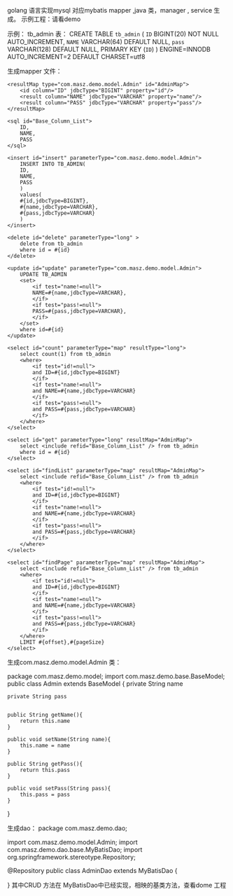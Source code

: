 golang 语言实现mysql 对应mybatis mapper ,java 类，manager , service 生成。
示例工程：请看demo

示例：
tb_admin 表：
CREATE TABLE `tb_admin` (
  `ID` BIGINT(20) NOT NULL AUTO_INCREMENT,
  `NAME` VARCHAR(64) DEFAULT NULL,
  `pass` VARCHAR(128) DEFAULT NULL,
  PRIMARY KEY (`ID`)
) ENGINE=INNODB AUTO_INCREMENT=2 DEFAULT CHARSET=utf8

生成mapper 文件：
<?xml version="1.0" encoding="UTF-8" ?>
<!DOCTYPE mapper PUBLIC "-//mybatis.org//DTD Mapper 3.0//EN" "http://mybatis.org/dtd/mybatis-3-mapper.dtd" >
<mapper namespace="com.masz.demo.model.Admin">

    <resultMap type="com.masz.demo.model.Admin" id="AdminMap">
        <id column="ID" jdbcType="BIGINT" property="id"/>
        <result column="NAME" jdbcType="VARCHAR" property="name"/>
        <result column="PASS" jdbcType="VARCHAR" property="pass"/>
    </resultMap>

    <sql id="Base_Column_List">
        ID,
        NAME,
        PASS
    </sql>

    <insert id="insert" parameterType="com.masz.demo.model.Admin">
        INSERT INTO TB_ADMIN(
        ID,
        NAME,
        PASS
        )
        values(
        #{id,jdbcType=BIGINT},
        #{name,jdbcType=VARCHAR},
        #{pass,jdbcType=VARCHAR}
        )
    </insert>

    <delete id="delete" parameterType="long" >
        delete from tb_admin
        where id = #{id}
    </delete>

    <update id="update" parameterType="com.masz.demo.model.Admin">
        UPDATE TB_ADMIN
        <set>
            <if test="name!=null">
            NAME=#{name,jdbcType=VARCHAR},
            </if>
            <if test="pass!=null">
            PASS=#{pass,jdbcType=VARCHAR},
            </if>
        </set> 
        where id=#{id}
    </update>

    <select id="count" parameterType="map" resultType="long">
        select count(1) from tb_admin
        <where>
            <if test="id!=null">
            and ID=#{id,jdbcType=BIGINT}
            </if>
            <if test="name!=null">
            and NAME=#{name,jdbcType=VARCHAR}
            </if>
            <if test="pass!=null">
            and PASS=#{pass,jdbcType=VARCHAR}
            </if>
        </where>
    </select>

    <select id="get" parameterType="long" resultMap="AdminMap">
        select <include refid="Base_Column_List" /> from tb_admin
        where id = #{id}
    </select>

    <select id="findList" parameterType="map" resultMap="AdminMap">
        select <include refid="Base_Column_List" /> from tb_admin
        <where>
            <if test="id!=null">
            and ID=#{id,jdbcType=BIGINT}
            </if>
            <if test="name!=null">
            and NAME=#{name,jdbcType=VARCHAR}
            </if>
            <if test="pass!=null">
            and PASS=#{pass,jdbcType=VARCHAR}
            </if>
        </where>
    </select>

    <select id="findPage" parameterType="map" resultMap="AdminMap">
        select <include refid="Base_Column_List" /> from tb_admin
        <where>
            <if test="id!=null">
            and ID=#{id,jdbcType=BIGINT}
            </if>
            <if test="name!=null">
            and NAME=#{name,jdbcType=VARCHAR}
            </if>
            <if test="pass!=null">
            and PASS=#{pass,jdbcType=VARCHAR}
            </if>
        </where>
        LIMIT #{offset},#{pageSize}
    </select>

</mapper>

生成com.masz.demo.model.Admin 类：

package com.masz.demo.model;
import com.masz.demo.base.BaseModel;
public class Admin extends BaseModel {
    private String name

    private String pass


    public String getName(){
        return this.name
    }

    public void setName(String name){
        this.name = name
    }

    public String getPass(){
        return this.pass
    }

    public void setPass(String pass){
        this.pass = pass
    }

}

生成dao：
package com.masz.demo.dao;

import com.masz.demo.model.Admin;
import com.masz.demo.dao.base.MyBatisDao;
import org.springframework.stereotype.Repository;

@Repository
public class AdminDao extends MyBatisDao<Admin> {

}
其中CRUD 方法在 MyBatisDao中已经实现，相映的基类方法，查看dome 工程



